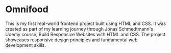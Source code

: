 # Omnifood
This is my first real-world frontend project built using HTML and CSS. It was created as part of my learning journey through Jonas Schmedtmann's Udemy course, Build Responsive Websites with HTML and CSS. The project showcases responsive design principles and fundamental web development skills.
